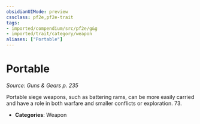 ```yaml
---
obsidianUIMode: preview
cssclass: pf2e,pf2e-trait
tags:
- imported/compendium/src/pf2e/g&g
- imported/trait/category/weapon
aliases: ["Portable"]
---
```

# Portable  
*Source: Guns & Gears p. 235*  

Portable siege weapons, such as battering rams, can be more easily carried and have a role in both warfare and smaller conflicts or exploration. 73.

- **Categories**: Weapon